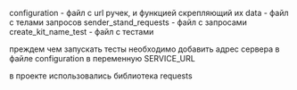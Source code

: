 
configuration - файл с url ручек, и функцией скрепляющий их
data - файл с телами запросов 
sender_stand_requests - файл с запросами
create_kit_name_test - файл с тестами

преждем чем запускать тесты необходимо добавить адрес сервера в файле configuration в переменную SERVICE_URL

в проекте использовались библиотека requests

